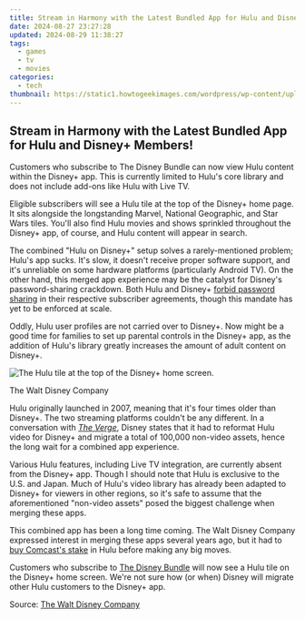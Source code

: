 ```yaml
---
title: Stream in Harmony with the Latest Bundled App for Hulu and Disney+ Members!
date: 2024-08-27 23:27:28
updated: 2024-08-29 11:38:27
tags:
  - games
  - tv
  - movies
categories:
  - tech
thumbnail: https://static1.howtogeekimages.com/wordpress/wp-content/uploads/2023/08/disney.jpg
---
```


## Stream in Harmony with the Latest Bundled App for Hulu and Disney+ Members!

Customers who subscribe to The Disney Bundle can now view Hulu content within the Disney+ app. This is currently limited to Hulu's core library and does not include add-ons like Hulu with Live TV.

 Eligible subscribers will see a Hulu tile at the top of the Disney+ home page. It sits alongside the longstanding Marvel, National Geographic, and Star Wars tiles. You'll also find Hulu movies and shows sprinkled throughout the Disney+ app, of course, and Hulu content will appear in search.

 The combined "Hulu on Disney+" setup solves a rarely-mentioned problem; Hulu's app sucks. It's slow, it doesn't receive proper software support, and it's unreliable on some hardware platforms (particularly Android TV). On the other hand, this merged app experience may be the catalyst for Disney's password-sharing crackdown. Both Hulu and Disney+ [forbid password sharing](https://extra-support.techidaily.com/updated-pure-serenity-in-the-air-top-asmr-microphones-at-low-costs/) in their respective subscriber agreements, though this mandate has yet to be enforced at scale.

 Oddly, Hulu user profiles are not carried over to Disney+. Now might be a good time for families to set up parental controls in the Disney+ app, as the addition of Hulu's library greatly increases the amount of adult content on Disney+.

![The Hulu tile at the top of the Disney+ home screen.](https://static1.howtogeekimages.com/wordpress/wp-content/uploads/2024/03/49.jpg) 

The Walt Disney Company

 Hulu originally launched in 2007, meaning that it's four times older than Disney+. The two streaming platforms couldn't be any different. In a conversation with [_The Verge_](https://www.theverge.com/2024/3/27/24112747/disney-plus-hulu-tile-app-streaming), Disney states that it had to reformat Hulu video for Disney+ and migrate a total of 100,000 non-video assets, hence the long wait for a combined app experience.

 Various Hulu features, including Live TV integration, are currently absent from the Disney+ app. Though I should note that Hulu is exclusive to the U.S. and Japan. Much of Hulu's video library has already been adapted to Disney+ for viewers in other regions, so it's safe to assume that the aforementioned "non-video assets" posed the biggest challenge when merging these apps.

 This combined app has been a long time coming. The Walt Disney Company expressed interest in merging these apps several years ago, but it had to [buy Comcast's stake](https://screen-capture.techidaily.com/updated-2024-approved-essential-tips-for-recording-ps4-games-with-obs/) in Hulu before making any big moves.

 Customers who subscribe to [The Disney Bundle](https://disneyplus.bn5x.net/c/156932/564546/9358?subId1=UUhtgUeUpU2002476&subId2=ehtg&u=https%3A%2F%2Fwww.disneyplus.com%2Fwelcome%2Fdisney-hulu-espn-bundle) will now see a Hulu tile on the Disney+ home screen. We're not sure how (or when) Disney will migrate other Hulu customers to the Disney+ app.

 Source: [The Walt Disney Company](https://press.disneyplus.com/hulu-on-disney-plus-launches-today-in-the-us-for-bundle-subscribers)

<ins class="adsbygoogle"
     style="display:block"
     data-ad-format="autorelaxed"
     data-ad-client="ca-pub-7571918770474297"
     data-ad-slot="1223367746"></ins>



<ins class="adsbygoogle"
     style="display:block"
     data-ad-client="ca-pub-7571918770474297"
     data-ad-slot="8358498916"
     data-ad-format="auto"
     data-full-width-responsive="true"></ins>
